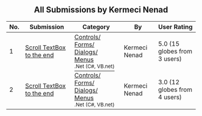 ﻿<div align="center">

## All Submissions by Kermeci Nenad

</div>

No.  | Submission | Category | By   | User Rating
---- | ---------- | -------- | ---- | -----------
1 | [Scroll TextBox to the end<br />](https://github.com/Planet-Source-Code/kermeci-nenad-scroll-textbox-to-the-end__10-1427) | [Controls/ Forms/ Dialogs/ Menus<br /><sup>.Net (C#, VB.net)</sup>](../ByCategory/controls-forms-dialogs-menus__10-3.md) | Kermeci Nenad | 5.0 (15 globes from 3 users)
2 | [Scroll TextBox to the end<br />](https://github.com/Planet-Source-Code/kermeci-nenad-scroll-textbox-to-the-end__10-1428) | [Controls/ Forms/ Dialogs/ Menus<br /><sup>.Net (C#, VB.net)</sup>](../ByCategory/controls-forms-dialogs-menus__10-3.md) | Kermeci Nenad | 3.0 (12 globes from 4 users)
